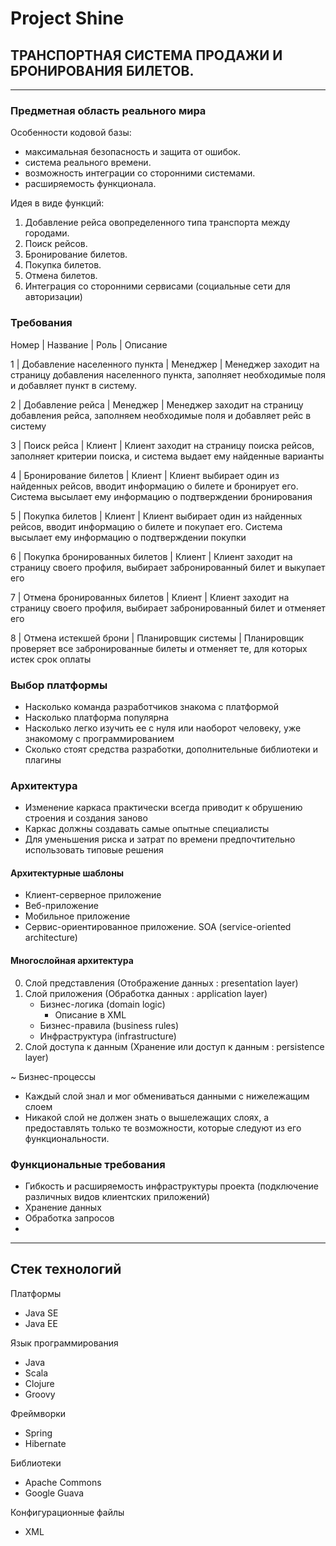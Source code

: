 # Project Shine


## ТРАНСПОРТНАЯ СИСТЕМА ПРОДАЖИ И БРОНИРОВАНИЯ БИЛЕТОВ.
___

### Предметная область реального мира

Особенности кодовой базы:
- максимальная безопасность и защита от ошибок.
- система реального времени.
- возможность интеграции со сторонними системами.
- расширяемость функционала.

Идея в виде функций:

1. Добавление рейса овопределенного типа транспорта между городами.
2. Поиск рейсов.
3. Бронирование билетов.
4. Покупка билетов.
5. Отмена билетов.
6. Интеграция со сторонними сервисами (социальные сети для авторизации)


### Требования

Номер | Название | Роль | Описание

1 | Добавление населенного пункта | Менеджер | Менеджер заходит на страницу добавления населенного пункта, заполняет необходимые поля и добавляет пункт в систему.

2 | Добавление рейса | Менеджер | Менеджер заходит на страницу добавления рейса, заполняем необходимые поля и добавляет рейс в систему

3 | Поиск рейса | Клиент | Клиент заходит на страницу поиска рейсов, заполняет критерии поиска, и система выдает ему найденные варианты

4 | Бронирование билетов | Клиент | Клиент выбирает один из найденных рейсов, вводит информацию о билете и бронирует его. Система высылает ему информацию о подтверждении бронирования

5 | Покупка билетов | Клиент | Клиент выбирает один из найденных рейсов, вводит информацию о билете и покупает его. Система высылает ему информацию о подтверждении покупки

6 | Покупка бронированных билетов | Клиент | Клиент заходит на страницу своего профиля, выбирает забронированный билет и выкупает его

7 | Отмена бронированных билетов | Клиент | Клиент заходит на страницу своего профиля, выбирает забронированный билет и отменяет его

8 | Отмена истекшей брони | Планировщик системы | Планировщик проверяет все забронированные билеты и отменяет те, для которых истек срок оплаты

### Выбор платформы

- Насколько команда разработчиков знакома с платформой
- Насколько платформа популярна
- Насколько легко изучить ее с нуля или наоборот человеку, уже знакомому с программированием
- Сколько стоят средства разработки, дополнительные библиотеки и плагины

### Архитектура

- Изменение каркаса практически всегда приводит к обрушению строения и создания заново
- Каркас должны создавать самые опытные специалисты
- Для уменьшения риска и затрат по времени предпочтительно использовать типовые решения

#### Архитектурные шаблоны

- Клиент-серверное приложение
- Веб-приложение
- Мобильное приложение
- Сервис-ориентированное приложение. SOA (service-oriented architecture)

#### Многослойная архитектура

0. Слой представления (Отображение данных : presentation layer)
1. Слой приложения (Обработка данных : application layer)
    - Бизнес-логика (domain logic)
        - Описание в XML
    - Бизнес-правила (business rules)
    - Инфраструктура (infrastructure)
2. Слой доступа к данным (Хранение или доступ к данным : persistence layer)

~ Бизнес-процессы

- Каждый слой знал и мог обмениваться данными с нижележащим слоем
- Никакой слой не должен знать о вышележащих слоях, а предоставлять только те возможности, которые следуют из его функциональности.

### Функциональные требования

- Гибкость и расширяемость инфраструктуры проекта (подключение различных видов клиентских приложений)
- Хранение данных
- Обработка запросов
- 

___

## Стек технологий

Платформы
- Java SE
- Java EE

Язык программирования
- Java
- Scala
- Clojure
- Groovy

Фреймворки
- Spring
- Hibernate

Библиотеки
- Apache Commons
- Google Guava

Конфигурационные файлы
- XML





